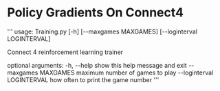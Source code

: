 # Policy Gradients On Connect4

'''
usage: Training.py [-h] [--maxgames MAXGAMES] [--loginterval LOGINTERVAL]

Connect 4 reinforcement learning trainer

optional arguments:
  -h, --help            show this help message and exit
  --maxgames MAXGAMES   maximum number of games to play
  --loginterval LOGINTERVAL
                        how often to print the game number
'''


